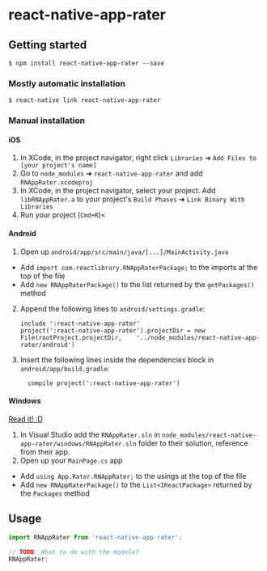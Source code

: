 
# react-native-app-rater

## Getting started

`$ npm install react-native-app-rater --save`

### Mostly automatic installation

`$ react-native link react-native-app-rater`

### Manual installation


#### iOS

1. In XCode, in the project navigator, right click `Libraries` ➜ `Add Files to [your project's name]`
2. Go to `node_modules` ➜ `react-native-app-rater` and add `RNAppRater.xcodeproj`
3. In XCode, in the project navigator, select your project. Add `libRNAppRater.a` to your project's `Build Phases` ➜ `Link Binary With Libraries`
4. Run your project (`Cmd+R`)<

#### Android

1. Open up `android/app/src/main/java/[...]/MainActivity.java`
  - Add `import com.reactlibrary.RNAppRaterPackage;` to the imports at the top of the file
  - Add `new RNAppRaterPackage()` to the list returned by the `getPackages()` method
2. Append the following lines to `android/settings.gradle`:
  	```
  	include ':react-native-app-rater'
  	project(':react-native-app-rater').projectDir = new File(rootProject.projectDir, 	'../node_modules/react-native-app-rater/android')
  	```
3. Insert the following lines inside the dependencies block in `android/app/build.gradle`:
  	```
      compile project(':react-native-app-rater')
  	```

#### Windows
[Read it! :D](https://github.com/ReactWindows/react-native)

1. In Visual Studio add the `RNAppRater.sln` in `node_modules/react-native-app-rater/windows/RNAppRater.sln` folder to their solution, reference from their app.
2. Open up your `MainPage.cs` app
  - Add `using App.Rater.RNAppRater;` to the usings at the top of the file
  - Add `new RNAppRaterPackage()` to the `List<IReactPackage>` returned by the `Packages` method


## Usage
```javascript
import RNAppRater from 'react-native-app-rater';

// TODO: What to do with the module?
RNAppRater;
```
  